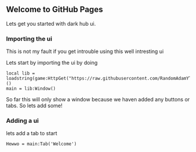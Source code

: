 ## Welcome to GitHub Pages

Lets get you started with dark hub ui.
### Importing the ui
This is not my fault if you get introuble using this well intresting ui 

Lets start by importing the ui by doing
```Importing the ui
local lib = loadstring(game:HttpGet("https://raw.githubusercontent.com/RandomAdamYT/DarkHub/master/NewUI"))()
main = lib:Window()
```
So far this will only show a window because we haven added any buttons or tabs. So lets add some!
### Adding a ui

lets add a tab to start
```markdown
Hewwo = main:Tab('Welcome')
```
